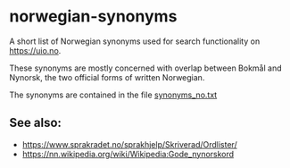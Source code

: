# norwegian-synonyms
A short list of Norwegian synonyms used for search functionality on https://uio.no.

These synonyms are mostly concerned with overlap between Bokmål and Nynorsk, the two official forms of written Norwegian.

The synonyms are contained in the file [synonyms_no.txt](synonyms_no.txt)

## See also:
- https://www.sprakradet.no/sprakhjelp/Skriverad/Ordlister/
- https://nn.wikipedia.org/wiki/Wikipedia:Gode_nynorskord
